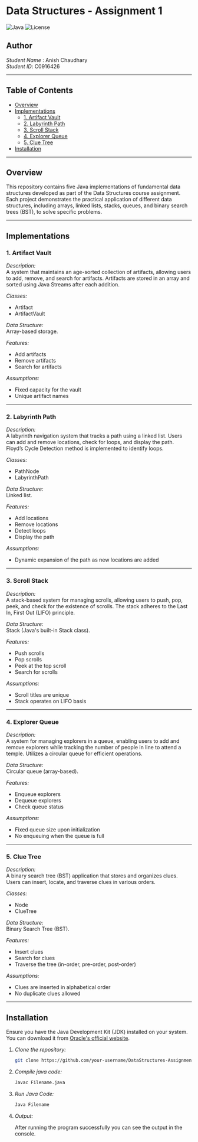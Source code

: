 # Data Structures - Assignment 1

![Java](https://img.shields.io/badge/Language-Java-blue.svg)
![License](https://img.shields.io/badge/License-MIT-green.svg)

## Author

*Student Name* : Anish Chaudhary  
*Student ID*: C0916426

---

## Table of Contents

- [Overview](#overview)
- [Implementations](#implementations)
  - [1. Artifact Vault](#1-artifact-vault)
  - [2. Labyrinth Path](#2-labyrinth-path)
  - [3. Scroll Stack](#3-scroll-stack)
  - [4. Explorer Queue](#4-explorer-queue)
  - [5. Clue Tree](#5-clue-tree)
- [Installation](#installation)


---

## Overview

This repository contains five Java implementations of fundamental data structures developed as part of the Data Structures course assignment. Each project demonstrates the practical application of different data structures, including arrays, linked lists, stacks, queues, and binary search trees (BST), to solve specific problems.

---

## Implementations

### 1. Artifact Vault

*Description:*  
A system that maintains an age-sorted collection of artifacts, allowing users to add, remove, and search for artifacts. Artifacts are stored in an array and sorted using Java Streams after each addition.

*Classes:*
- Artifact
- ArtifactVault

*Data Structure:*  
Array-based storage.

*Features:*
- Add artifacts
- Remove artifacts
- Search for artifacts

*Assumptions:*
- Fixed capacity for the vault
- Unique artifact names

---

### 2. Labyrinth Path

*Description:*  
A labyrinth navigation system that tracks a path using a linked list. Users can add and remove locations, check for loops, and display the path. Floyd’s Cycle Detection method is implemented to identify loops.

*Classes:*
- PathNode
- LabyrinthPath

*Data Structure:*  
Linked list.

*Features:*
- Add locations
- Remove locations
- Detect loops
- Display the path

*Assumptions:*
- Dynamic expansion of the path as new locations are added

---

### 3. Scroll Stack

*Description:*  
A stack-based system for managing scrolls, allowing users to push, pop, peek, and check for the existence of scrolls. The stack adheres to the Last In, First Out (LIFO) principle.

*Data Structure:*  
Stack (Java's built-in Stack class).

*Features:*
- Push scrolls
- Pop scrolls
- Peek at the top scroll
- Search for scrolls

*Assumptions:*
- Scroll titles are unique
- Stack operates on LIFO basis

---

### 4. Explorer Queue

*Description:*  
A system for managing explorers in a queue, enabling users to add and remove explorers while tracking the number of people in line to attend a temple. Utilizes a circular queue for efficient operations.

*Data Structure:*  
Circular queue (array-based).

*Features:*
- Enqueue explorers
- Dequeue explorers
- Check queue status

*Assumptions:*
- Fixed queue size upon initialization
- No enqueuing when the queue is full

---

### 5. Clue Tree

*Description:*  
A binary search tree (BST) application that stores and organizes clues. Users can insert, locate, and traverse clues in various orders.

*Classes:*
- Node
- ClueTree

*Data Structure:*  
Binary Search Tree (BST).

*Features:*
- Insert clues
- Search for clues
- Traverse the tree (in-order, pre-order, post-order)

*Assumptions:*
- Clues are inserted in alphabetical order
- No duplicate clues allowed

---

## Installation

Ensure you have the Java Development Kit (JDK) installed on your system. You can download it from [Oracle's official website](https://www.oracle.com/java/technologies/javase-jdk11-downloads.html).

1. *Clone the repository:*

   ```bash
   git clone https://github.com/your-username/DataStructures-Assignment1-Anish.git

2. *Compile java code:*

   ```bash
   Javac Filename.java

3. *Run Java Code:*

   ```bash
   Java Filename

4. *Output:*

   After running the program successfully you can see the output in the console.

